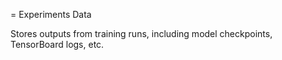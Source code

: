 = Experiments Data

Stores outputs from training runs, including model checkpoints, TensorBoard logs, etc.